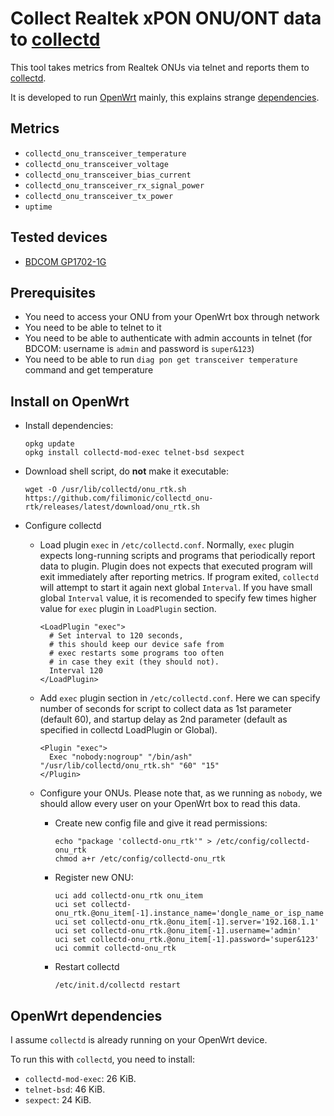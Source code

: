 # Collect Realtek xPON ONU/ONT data to [collectd][1]

This tool takes metrics from Realtek ONUs via telnet and reports them to [collectd][1].

It is developed to run [OpenWrt][3] mainly, this explains strange [dependencies](#openwrt-dependencies).

## Metrics

- `collectd_onu_transceiver_temperature`
- `collectd_onu_transceiver_voltage`
- `collectd_onu_transceiver_bias_current`
- `collectd_onu_transceiver_rx_signal_power`
- `collectd_onu_transceiver_tx_power`
- `uptime`

## Tested devices

- [BDCOM GP1702-1G][dev-001]

[1]: https://collectd.org
[3]: https://openwrt.org/
[dev-001]: https://bdcom.cn/data_onu/82.html

## Prerequisites

- You need to access your ONU from your OpenWrt box through network
- You need to be able to telnet to it
- You need to be able to authenticate with admin accounts in telnet (for BDCOM: username is `admin` and password is `super&123`)
- You need to be able to run `diag pon get transceiver temperature` command and get temperature

## Install on OpenWrt

- Install dependencies:

  ```ash
  opkg update
  opkg install collectd-mod-exec telnet-bsd sexpect
  ```

- Download shell script, do **not** make it executable:

  ```ash
  wget -O /usr/lib/collectd/onu_rtk.sh https://github.com/filimonic/collectd_onu-rtk/releases/latest/download/onu_rtk.sh
  ```

- Configure collectd

  - Load plugin `exec` in `/etc/collectd.conf`.
    Normally, `exec` plugin expects long-running scripts and programs that periodically
    report data to plugin. Plugin does not expects that executed program will exit
    immediately after reporting metrics. If program exited, `collectd` will attempt to
    start it again next global `Interval`. If you have small global `Interval` value, it
    is recomended to specify few times higher value for `exec` plugin in `LoadPlugin`
    section.
    ```
    <LoadPlugin "exec">
      # Set interval to 120 seconds,
      # this should keep our device safe from
      # exec restarts some programs too often
      # in case they exit (they should not).
      Interval 120
    </LoadPlugin>
    ```
  - Add `exec` plugin section in `/etc/collectd.conf`. Here we can specify number
    of seconds for script to collect data as 1st parameter (default 60), and startup
    delay as 2nd parameter (default as specified in collectd LoadPlugin or Global).
    ```
    <Plugin "exec">
      Exec "nobody:nogroup" "/bin/ash" "/usr/lib/collectd/onu_rtk.sh" "60" "15"
    </Plugin>
    ```
  - Configure your ONUs. Please note that, as we running as `nobody`, we should allow
    every user on your OpenWrt box to read this data.

    - Create new config file and give it read permissions:
      ```
      echo "package 'collectd-onu_rtk'" > /etc/config/collectd-onu_rtk
      chmod a+r /etc/config/collectd-onu_rtk
      ```
    - Register new ONU:
      ```
      uci add collectd-onu_rtk onu_item
      uci set collectd-onu_rtk.@onu_item[-1].instance_name='dongle_name_or_isp_name'
      uci set collectd-onu_rtk.@onu_item[-1].server='192.168.1.1'
      uci set collectd-onu_rtk.@onu_item[-1].username='admin'
      uci set collectd-onu_rtk.@onu_item[-1].password='super&123'
      uci commit collectd-onu_rtk
      ```
    - Restart collectd
      ```
      /etc/init.d/collectd restart
      ```

## OpenWrt dependencies

I assume `collectd` is already running on your OpenWrt device.

To run this with `collectd`, you need to install:

- `collectd-mod-exec`: 26 KiB.
- `telnet-bsd`: 46 KiB.
- `sexpect`: 24 KiB.
